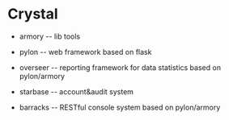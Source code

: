 # Crystal

* armory -- lib tools

* pylon -- web framework based on flask

* overseer -- reporting framework for data statistics based on pylon/armory

* starbase -- account&audit system

* barracks -- RESTful console system based on pylon/armory 
